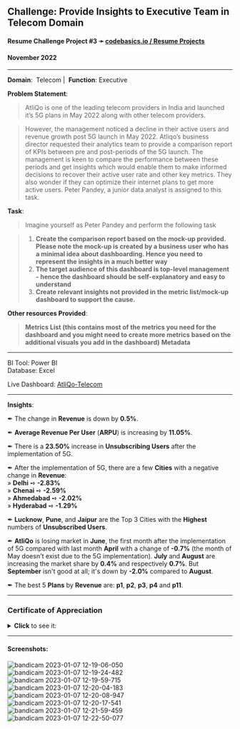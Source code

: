 ## **Challenge**: Provide Insights to Executive Team in Telecom Domain  

#### Resume Challenge Project #3 ➛ [codebasics.io / Resume Projects](https://codebasics.io/challenge/codebasics-resume-project-challenge)
#### November 2022

---

**Domain**:  Telecom  |  **Function**:  Executive

**Problem Statement**:
> AtliQo is one of the leading telecom providers in India and launched it’s 5G plans in May 2022 along with other telecom providers.

> However, the management noticed a decline in their active users and revenue growth post 5G launch in May 2022. Atliqo’s business director requested their analytics team to provide a comparison report of KPIs between pre and post-periods of the 5G launch. The management is keen to compare the performance between these periods and get insights which would enable them to make informed decisions to recover their active user rate and other key metrics. They also wonder if they can optimize their internet plans to get more active users.  Peter Pandey, a junior data analyst is assigned to this task.

**Task**:  
> Imagine yourself as Peter Pandey and perform the following task

> 1. **Create the comparison report based on the mock-up provided. Please note the mock-up  is created by a business user who has a minimal idea about dashboarding. Hence you need to represent the insights in a much better way**
> 2. **The target audience of this dashboard is top-level management - hence the dashboard should be self-explanatory and easy to understand**
> 3. **Create relevant insights not provided in the metric list/mock-up dashboard to support the cause.**

**Other resources Provided**:
> **Metrics List (this contains most of the metrics you need for the dashboard and you might need to create more metrics based on the additional visuals you add in the dashboard)**
> **Metadata**

---

BI Tool: Power BI  
Database: Excel  

Live Dashboard:  [AtliQo-Telecom](https://www.novypro.com/project/atliqo-telecom--by-teodor-cristia)  
  
---

**Insights**:


✒ The change in **Revenue** is down by **0.5%**.


✒ **Average Revenue Per User** (**ARPU**) is increasing by **11.05%**.


✒ There is a **23.50%** increase in **Unsubscribing Users** after the implementation of 5G.


✒ After the implementation of 5G, there are a few **Cities** with a negative change in **Revenue**:  
   » **Delhi** ➺  **-2.83%**  
   » **Chenai** ➺  **-2.59%**  
   » **Ahmedabad** ➺  **-2.02%**  
   » **Hyderabad** ➺  **-1.29%**  



✒ **Lucknow**, **Pune**, and **Jaipur** are the Top 3 Cities with the **Highest** numbers of **Unsubscribed Users**.


✒ **AtliQo** is losing market in **June**, the first month after the implementation of 5G compared with last month **April** with a change of **-0.7%** (the month of May doesn't exist due to the 5G implementation). **July** and **August** are increasing the market share by **0.4%** and respectively **0.7%**. But **September** isn't good at all; it's down by **-2.0%** compared to **August**.


✒ The best 5 **Plans** by **Revenue** are: **p1**, **p2**, **p3**, **p4** and **p11**.

---

### Certificate of Appreciation
<details><summary><b>Click</b> to see it:</summary><img src="https://user-images.githubusercontent.com/94936000/220667244-5b825572-d8c6-4c20-9fe0-4f0d6d7fd0e7.jpg"></details>

---

#### Screenshots:

![bandicam 2023-01-07 12-19-06-050](https://user-images.githubusercontent.com/94936000/211145696-e0d71124-8e55-4a0d-94ab-9d5cb60b09a6.jpg)
![bandicam 2023-01-07 12-19-24-482](https://user-images.githubusercontent.com/94936000/211145698-5623e783-d9bf-4e2d-b717-38550c6db8d5.jpg)
![bandicam 2023-01-07 12-19-59-715](https://user-images.githubusercontent.com/94936000/211145705-4302cf10-6fc7-43ab-b3a9-c1be03bf887e.jpg)
![bandicam 2023-01-07 12-20-04-183](https://user-images.githubusercontent.com/94936000/211145708-10cbe170-7fd9-4cb5-8c1b-bd843134518a.jpg)
![bandicam 2023-01-07 12-20-08-947](https://user-images.githubusercontent.com/94936000/211145709-4d0f9583-d36d-4085-a85c-9458050242f2.jpg)
![bandicam 2023-01-07 12-20-17-541](https://user-images.githubusercontent.com/94936000/211145714-d33085ab-0c98-4c92-a749-fc285f736c19.jpg)
![bandicam 2023-01-07 12-21-59-459](https://user-images.githubusercontent.com/94936000/211145736-52d5a5ef-0848-4189-a09d-a80c122529c6.jpg)
![bandicam 2023-01-07 12-22-50-077](https://user-images.githubusercontent.com/94936000/211145742-6204ff3e-181b-4f2f-9d4e-1efc9febf146.jpg)

